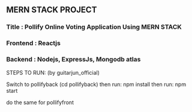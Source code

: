

## MERN STACK PROJECT

### Title : Pollify Online Voting Application Using MERN STACK

### Frontend : Reactjs

### Backend : Nodejs,  ExpressJs, Mongodb atlas


STEPS TO RUN: (by guitarjun_official)

Switch to pollifyback (cd pollifyback) then run: npm install
then run: npm start

do the same for pollifyfront
